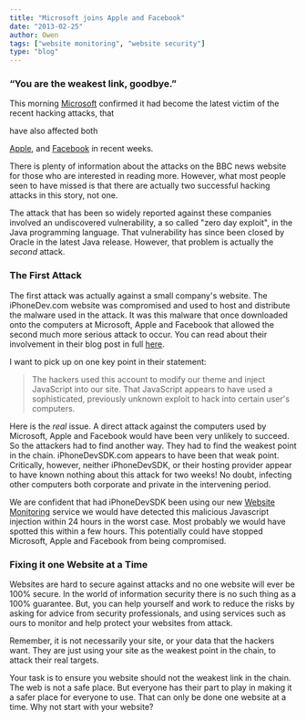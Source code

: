 ```yaml
---
title: "Microsoft joins Apple and Facebook"
date: "2013-02-25"
author: Owen
tags: ["website monitoring", "website security"]
type: "blog"
---
```

### “You are the weakest link, goodbye.”

This morning [Microsoft](http://www.bbc.co.uk/news/technology-21556611)
confirmed it had become the latest victim of the recent hacking attacks, that
<!--more--> have also affected both
[Apple](http://www.bbc.co.uk/news/technology-21510791), and
[Facebook](http://www.bbc.co.uk/news/world-us-canada-21481101) in recent weeks.

There is plenty of information about the attacks on the BBC news website for
those who are interested in reading more. However, what most people seen to have
missed is that there are actually two successful hacking attacks in this story,
not one.

The attack that has been so widely reported against these companies involved an
undiscovered vulnerability, a so called "zero day exploit", in the Java
programming language. That vulnerability has since been closed by Oracle in the
latest Java release.  However, that problem is actually the *second* attack.

### The First Attack

The first attack was actually against a small company's website. The
iPhoneDev.com website was compromised and used to host and distribute the
malware used in the attack. It was this malware that once downloaded onto the
computers at Microsoft, Apple and Facebook that allowed the second much more
serious attack to occur. You can read about their involvement in their blog post
in full
[here](http://iphonedevsdk.com/forum/site-news-announcements/111889-iphonedevsdk-compromised-what-happened-and-how-we-are-dealing-with-it.html).

I want to pick up on one key point in their statement:

> The hackers used this account to modify our theme and inject JavaScript into
> our site. That JavaScript appears to have used a sophisticated, previously
> unknown exploit to hack into certain user's computers.

Here is the _real_ issue. A direct attack against the computers used by
Microsoft, Apple and Facebook would have been very unlikely to succeed. So the
attackers had to find another way. They had to find the weakest point in the
chain. iPhoneDevSDK.com appears to have been that weak point. Critically,
however, neither iPhoneDevSDK, or their hosting provider appear to have known
nothing about this attack for two weeks! No doubt, infecting other computers
both corporate and private in the intervening period.

We are confident that had iPhoneDevSDK been using our new [Website
Monitoring](/website-monitoring/) service we would have detected this malicious
Javascript injection within 24 hours in the worst case. Most probably we would
have spotted this within a few hours. This potentially could have stopped
Microsoft, Apple and Facebook from being compromised.

### Fixing it one Website at a Time

Websites are hard to secure against attacks and no one website will ever be 100%
secure. In the world of information security there is no such thing as a 100%
guarantee. But, you can help yourself and work to reduce the risks by asking for
advice from security professionals, and using services such as ours to monitor
and help protect your websites from attack.

Remember, it is not necessarily your site, or your data that the hackers want.
They are just using your site as the weakest point in the chain, to attack their
real targets.

Your task is to ensure you website should not the weakest link in the chain.
The web is not a safe place. But everyone has their part to play in making it a
safer place for everyone to use. That can only be done one website at a time.
Why not start with your website?

